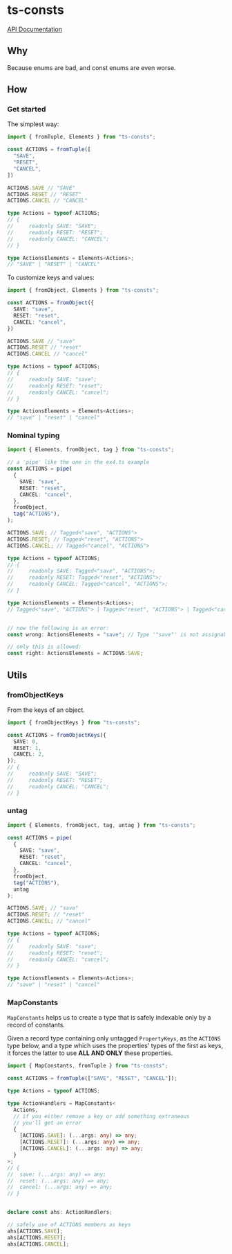 # ts-consts

[API Documentation](https://jfet97.github.io/ts-consts/)

## Why

Because enums are bad, and const enums are even worse.

## How

### Get started

The simplest way:

```ts
import { fromTuple, Elements } from "ts-consts";

const ACTIONS = fromTuple([
  "SAVE",
  "RESET",
  "CANCEL",
])

ACTIONS.SAVE // "SAVE"
ACTIONS.RESET // "RESET"
ACTIONS.CANCEL // "CANCEL"

type Actions = typeof ACTIONS;
// {
//     readonly SAVE: "SAVE";
//     readonly RESET: "RESET";
//     readonly CANCEL: "CANCEL";
// }

type ActionsElements = Elements<Actions>;
// "SAVE" | "RESET" | "CANCEL"
```

To customize keys and values:

```ts
import { fromObject, Elements } from "ts-consts";

const ACTIONS = fromObject({
  SAVE: "save",
  RESET: "reset",
  CANCEL: "cancel",
})

ACTIONS.SAVE // "save"
ACTIONS.RESET // "reset"
ACTIONS.CANCEL // "cancel"

type Actions = typeof ACTIONS;
// {
//     readonly SAVE: "save";
//     readonly RESET: "reset";
//     readonly CANCEL: "cancel";
// }

type ActionsElements = Elements<Actions>;
// "save" | "reset" | "cancel"
```

### Nominal typing

```ts
import { Elements, fromObject, tag } from "ts-consts";

// a 'pipe' like the one in the ex4.ts example
const ACTIONS = pipe(
  {
    SAVE: "save",
    RESET: "reset",
    CANCEL: "cancel",
  },
  fromObject,
  tag("ACTIONS"),
);

ACTIONS.SAVE; // Tagged<"save", "ACTIONS">
ACTIONS.RESET; // Tagged<"reset", "ACTIONS">
ACTIONS.CANCEL; // Tagged<"cancel", "ACTIONS">

type Actions = typeof ACTIONS;
// {
//     readonly SAVE: Tagged<"save", "ACTIONS">;
//     readonly RESET: Tagged<"reset", "ACTIONS">;
//     readonly CANCEL: Tagged<"cancel", "ACTIONS">;
// }

type ActionsElements = Elements<Actions>;
// Tagged<"save", "ACTIONS"> | Tagged<"reset", "ACTIONS"> | Tagged<"cancel", "ACTIONS">


// now the following is an error:
const wrong: ActionsElements = "save"; // Type '"save"' is not assignable to type ActionsElements

// only this is allowed:
const right: ActionsElements = ACTIONS.SAVE;
```

## Utils

### fromObjectKeys

From the keys of an object.

```ts
import { fromObjectKeys } from "ts-consts";

const ACTIONS = fromObjectKeys({
  SAVE: 0,
  RESET: 1,
  CANCEL: 2,
});
// {
//     readonly SAVE: "SAVE";
//     readonly RESET: "RESET";
//     readonly CANCEL: "CANCEL";
// }
```

### untag

```ts
import { Elements, fromObject, tag, untag } from "ts-consts";

const ACTIONS = pipe(
  {
    SAVE: "save",
    RESET: "reset",
    CANCEL: "cancel",
  },
  fromObject,
  tag("ACTIONS"),
  untag
);

ACTIONS.SAVE; // "save"
ACTIONS.RESET; // "reset"
ACTIONS.CANCEL; // "cancel"

type Actions = typeof ACTIONS;
// {
//     readonly SAVE: "save";
//     readonly RESET: "reset";
//     readonly CANCEL: "cancel";
// }

type ActionsElements = Elements<Actions>;
// "save" | "reset" | "cancel"
```

### MapConstants

`MapConstants` helps us to create a type that is safely indexable only by a record of constants.

Given a record type containing only untagged `PropertyKeys`, as the `ACTIONS` type below, and a type which uses the properties' types of the first as keys, it forces the latter to use __ALL AND ONLY__ these properties.

```ts
import { MapConstants, fromTuple } from "ts-consts";

const ACTIONS = fromTuple(["SAVE", "RESET", "CANCEL"]);

type Actions = typeof ACTIONS;

type ActionHandlers = MapConstants<
  Actions,
  // if you either remove a key or add something extraneous
  // you'll get an error
  {
    [ACTIONS.SAVE]: (...args: any) => any;
    [ACTIONS.RESET]: (...args: any) => any;
    [ACTIONS.CANCEL]: (...args: any) => any;
  }
>;
// {
//  save: (...args: any) => any;
//  reset: (...args: any) => any;
//  cancel: (...args: any) => any;
// }


declare const ahs: ActionHandlers;

// safely use of ACTIONS members as keys
ahs[ACTIONS.SAVE];
ahs[ACTIONS.RESET];
ahs[ACTIONS.CANCEL];
```